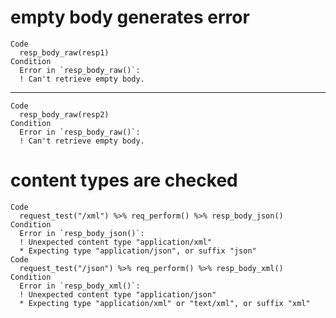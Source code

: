 # empty body generates error

    Code
      resp_body_raw(resp1)
    Condition
      Error in `resp_body_raw()`:
      ! Can't retrieve empty body.

---

    Code
      resp_body_raw(resp2)
    Condition
      Error in `resp_body_raw()`:
      ! Can't retrieve empty body.

# content types are checked

    Code
      request_test("/xml") %>% req_perform() %>% resp_body_json()
    Condition
      Error in `resp_body_json()`:
      ! Unexpected content type "application/xml"
      * Expecting type "application/json", or suffix "json"
    Code
      request_test("/json") %>% req_perform() %>% resp_body_xml()
    Condition
      Error in `resp_body_xml()`:
      ! Unexpected content type "application/json"
      * Expecting type "application/xml" or "text/xml", or suffix "xml"

